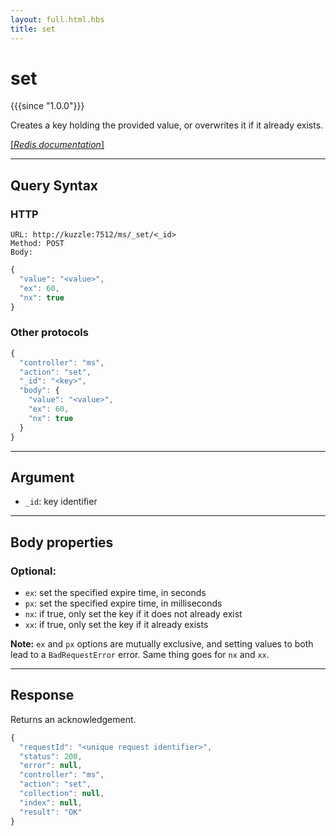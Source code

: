 ```yaml
---
layout: full.html.hbs
title: set
---
```


# set

{{{since "1.0.0"}}}

Creates a key holding the provided value, or overwrites it if it already exists.

[[_Redis documentation_]](https://redis.io/commands/set)

---

## Query Syntax

### HTTP

```http
URL: http://kuzzle:7512/ms/_set/<_id>
Method: POST  
Body:
```

```js
{
  "value": "<value>",
  "ex": 60,
  "nx": true
}
```

### Other protocols

```js
{
  "controller": "ms",
  "action": "set",
  "_id": "<key>",
  "body": {
    "value": "<value>",
    "ex": 60,
    "nx": true
  }
}
```


---

## Argument

* `_id`: key identifier

---

## Body properties

### Optional:

* `ex`: set the specified expire time, in seconds
* `px`: set the specified expire time, in milliseconds
* `nx`: if true, only set the key if it does not already exist
* `xx`: if true, only set the key if it already exists

**Note:** `ex` and `px` options are mutually exclusive, and setting values to both lead to a `BadRequestError` error. Same thing goes for `nx` and `xx`.

---

## Response

Returns an acknowledgement.

```javascript
{
  "requestId": "<unique request identifier>",
  "status": 200,
  "error": null,
  "controller": "ms",
  "action": "set",
  "collection": null,
  "index": null,
  "result": "OK"
}
```
